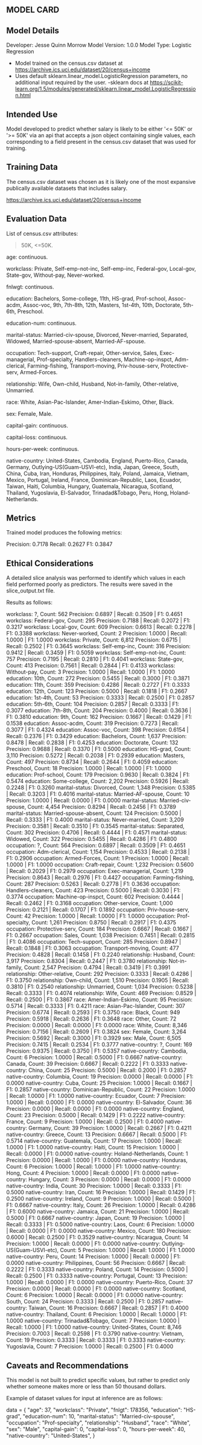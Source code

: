 ## MODEL CARD
## Model Details
Developer: Jesse Quinn Morrow
Model Version: 1.0.0
Model Type: Logistic Regression
- Model trained on the census.csv dataset at https://archive.ics.uci.edu/dataset/20/census+income
- Uses default sklearn.linear_model.LogisticRegression parameters, no additional input required by the user.
-sklearn docs at https://scikit-learn.org/1.5/modules/generated/sklearn.linear_model.LogisticRegression.html

## Intended Use
Model developed to predict whether salary is likely to be either '<= 50K' or '>= 50K' via an api that accepts a json object containing single values, each corresponding to a field present in the census.csv dataset that was used for training.

## Training Data

The census.csv dataset was chosen as it is likely one of the most expansive publically available datasets that includes salary.

https://archive.ics.uci.edu/dataset/20/census+income


## Evaluation Data
List of census.csv attributes:

>50K, <=50K.

age: continuous.

workclass: Private, Self-emp-not-inc, Self-emp-inc, Federal-gov, Local-gov, State-gov, Without-pay, Never-worked.

fnlwgt: continuous.

education: Bachelors, Some-college, 11th, HS-grad, Prof-school, Assoc-acdm, Assoc-voc, 9th, 7th-8th, 12th, Masters, 1st-4th, 10th, Doctorate, 5th-6th, Preschool.

education-num: continuous.

marital-status: Married-civ-spouse, Divorced, Never-married, Separated, Widowed, Married-spouse-absent, Married-AF-spouse.

occupation: Tech-support, Craft-repair, Other-service, Sales, Exec-managerial, Prof-specialty, Handlers-cleaners, Machine-op-inspct, Adm-clerical, Farming-fishing, Transport-moving, Priv-house-serv, Protective-serv, Armed-Forces.

relationship: Wife, Own-child, Husband, Not-in-family, Other-relative, Unmarried.

race: White, Asian-Pac-Islander, Amer-Indian-Eskimo, Other, Black.

sex: Female, Male.

capital-gain: continuous.

capital-loss: continuous.

hours-per-week: continuous.

native-country: United-States, Cambodia, England, Puerto-Rico, Canada, Germany, Outlying-US(Guam-USVI-etc), India, Japan, Greece, South, China, Cuba, Iran, Honduras, Philippines, Italy, Poland, Jamaica, Vietnam, Mexico, Portugal, Ireland, France, Dominican-Republic, Laos, Ecuador, Taiwan, Haiti, Columbia, Hungary, Guatemala, Nicaragua, Scotland, Thailand, Yugoslavia, El-Salvador, Trinadad&Tobago, Peru, Hong, Holand-Netherlands.


## Metrics
Trained model produces the following metrics:

Precision: 0.7178
Recall: 0.2627
F1: 0.3847

## Ethical Considerations
A detailed slice analysis was performed to identify which values in each field performed poorly as predictors. The results were saved in the slice_output.txt file.

Results as follows:

workclass: ?, Count: 562
Precision: 0.6897 | Recall: 0.3509 | F1: 0.4651
workclass: Federal-gov, Count: 295
Precision: 0.7188 | Recall: 0.2072 | F1: 0.3217
workclass: Local-gov, Count: 609
Precision: 0.6613 | Recall: 0.2278 | F1: 0.3388
workclass: Never-worked, Count: 2
Precision: 1.0000 | Recall: 1.0000 | F1: 1.0000
workclass: Private, Count: 6,812
Precision: 0.6715 | Recall: 0.2502 | F1: 0.3645
workclass: Self-emp-inc, Count: 316
Precision: 0.9412 | Recall: 0.3459 | F1: 0.5059
workclass: Self-emp-not-inc, Count: 757
Precision: 0.7195 | Recall: 0.2810 | F1: 0.4041
workclass: State-gov, Count: 413
Precision: 0.7561 | Recall: 0.2844 | F1: 0.4133
workclass: Without-pay, Count: 3
Precision: 1.0000 | Recall: 1.0000 | F1: 1.0000
education: 10th, Count: 272
Precision: 0.5455 | Recall: 0.3000 | F1: 0.3871
education: 11th, Count: 359
Precision: 0.4286 | Recall: 0.2727 | F1: 0.3333
education: 12th, Count: 123
Precision: 0.5000 | Recall: 0.1818 | F1: 0.2667
education: 1st-4th, Count: 53
Precision: 0.3333 | Recall: 0.2500 | F1: 0.2857
education: 5th-6th, Count: 104
Precision: 0.2857 | Recall: 0.3333 | F1: 0.3077
education: 7th-8th, Count: 204
Precision: 0.4000 | Recall: 0.3636 | F1: 0.3810
education: 9th, Count: 162
Precision: 0.1667 | Recall: 0.1429 | F1: 0.1538
education: Assoc-acdm, Count: 319
Precision: 0.7273 | Recall: 0.3077 | F1: 0.4324
education: Assoc-voc, Count: 398
Precision: 0.6154 | Recall: 0.2376 | F1: 0.3429
education: Bachelors, Count: 1,637
Precision: 0.8478 | Recall: 0.2838 | F1: 0.4253
education: Doctorate, Count: 132
Precision: 0.9688 | Recall: 0.3370 | F1: 0.5000
education: HS-grad, Count: 3,110
Precision: 0.5272 | Recall: 0.2038 | F1: 0.2939
education: Masters, Count: 497
Precision: 0.8734 | Recall: 0.2644 | F1: 0.4059
education: Preschool, Count: 18
Precision: 1.0000 | Recall: 1.0000 | F1: 1.0000
education: Prof-school, Count: 179
Precision: 0.9630 | Recall: 0.3824 | F1: 0.5474
education: Some-college, Count: 2,202
Precision: 0.5926 | Recall: 0.2248 | F1: 0.3260
marital-status: Divorced, Count: 1,348
Precision: 0.5385 | Recall: 0.3203 | F1: 0.4016
marital-status: Married-AF-spouse, Count: 10
Precision: 1.0000 | Recall: 0.0000 | F1: 0.0000
marital-status: Married-civ-spouse, Count: 4,454
Precision: 0.8294 | Recall: 0.2456 | F1: 0.3789
marital-status: Married-spouse-absent, Count: 124
Precision: 0.5000 | Recall: 0.3333 | F1: 0.4000
marital-status: Never-married, Count: 3,209
Precision: 0.3581 | Recall: 0.3510 | F1: 0.3545
marital-status: Separated, Count: 302
Precision: 0.4706 | Recall: 0.4444 | F1: 0.4571
marital-status: Widowed, Count: 322
Precision: 0.5455 | Recall: 0.4286 | F1: 0.4800
occupation: ?, Count: 564
Precision: 0.6897 | Recall: 0.3509 | F1: 0.4651
occupation: Adm-clerical, Count: 1,154
Precision: 0.4533 | Recall: 0.2138 | F1: 0.2906
occupation: Armed-Forces, Count: 1
Precision: 1.0000 | Recall: 1.0000 | F1: 1.0000
occupation: Craft-repair, Count: 1,232
Precision: 0.5600 | Recall: 0.2029 | F1: 0.2979
occupation: Exec-managerial, Count: 1,219
Precision: 0.8643 | Recall: 0.2976 | F1: 0.4427
occupation: Farming-fishing, Count: 287
Precision: 0.5263 | Recall: 0.2778 | F1: 0.3636
occupation: Handlers-cleaners, Count: 423
Precision: 0.5000 | Recall: 0.3030 | F1: 0.3774
occupation: Machine-op-inspct, Count: 602
Precision: 0.4444 | Recall: 0.2462 | F1: 0.3168
occupation: Other-service, Count: 1,000
Precision: 0.2121 | Recall: 0.1707 | F1: 0.1892
occupation: Priv-house-serv, Count: 42
Precision: 1.0000 | Recall: 1.0000 | F1: 1.0000
occupation: Prof-specialty, Count: 1,261
Precision: 0.8750 | Recall: 0.2917 | F1: 0.4375
occupation: Protective-serv, Count: 184
Precision: 0.6667 | Recall: 0.1667 | F1: 0.2667
occupation: Sales, Count: 1,038
Precision: 0.7451 | Recall: 0.2815 | F1: 0.4086
occupation: Tech-support, Count: 285
Precision: 0.8947 | Recall: 0.1848 | F1: 0.3063
occupation: Transport-moving, Count: 477
Precision: 0.4828 | Recall: 0.1458 | F1: 0.2240
relationship: Husband, Count: 3,917
Precision: 0.8304 | Recall: 0.2447 | F1: 0.3780
relationship: Not-in-family, Count: 2,547
Precision: 0.4794 | Recall: 0.3419 | F1: 0.3991
relationship: Other-relative, Count: 292
Precision: 0.3333 | Recall: 0.4286 | F1: 0.3750
relationship: Own-child, Count: 1,510
Precision: 0.1905 | Recall: 0.3810 | F1: 0.2540
relationship: Unmarried, Count: 1,034
Precision: 0.5238 | Recall: 0.3333 | F1: 0.4074
relationship: Wife, Count: 469
Precision: 0.8529 | Recall: 0.2500 | F1: 0.3867
race: Amer-Indian-Eskimo, Count: 95
Precision: 0.5714 | Recall: 0.3333 | F1: 0.4211
race: Asian-Pac-Islander, Count: 307
Precision: 0.6774 | Recall: 0.2593 | F1: 0.3750
race: Black, Count: 949
Precision: 0.5918 | Recall: 0.2636 | F1: 0.3648
race: Other, Count: 72
Precision: 0.0000 | Recall: 0.0000 | F1: 0.0000
race: White, Count: 8,346
Precision: 0.7156 | Recall: 0.2609 | F1: 0.3824
sex: Female, Count: 3,264
Precision: 0.5692 | Recall: 0.3000 | F1: 0.3929
sex: Male, Count: 6,505
Precision: 0.7415 | Recall: 0.2534 | F1: 0.3777
native-country: ?, Count: 169
Precision: 0.9375 | Recall: 0.3750 | F1: 0.5357
native-country: Cambodia, Count: 6
Precision: 1.0000 | Recall: 0.5000 | F1: 0.6667
native-country: Canada, Count: 39
Precision: 0.6667 | Recall: 0.2222 | F1: 0.3333
native-country: China, Count: 25
Precision: 0.5000 | Recall: 0.2000 | F1: 0.2857
native-country: Columbia, Count: 19
Precision: 0.0000 | Recall: 0.0000 | F1: 0.0000
native-country: Cuba, Count: 25
Precision: 1.0000 | Recall: 0.1667 | F1: 0.2857
native-country: Dominican-Republic, Count: 22
Precision: 1.0000 | Recall: 1.0000 | F1: 1.0000
native-country: Ecuador, Count: 7
Precision: 1.0000 | Recall: 0.0000 | F1: 0.0000
native-country: El-Salvador, Count: 36
Precision: 0.0000 | Recall: 0.0000 | F1: 0.0000
native-country: England, Count: 23
Precision: 0.5000 | Recall: 0.1429 | F1: 0.2222
native-country: France, Count: 9
Precision: 1.0000 | Recall: 0.2500 | F1: 0.4000
native-country: Germany, Count: 39
Precision: 1.0000 | Recall: 0.2667 | F1: 0.4211
native-country: Greece, Count: 13
Precision: 0.6667 | Recall: 0.5000 | F1: 0.5714
native-country: Guatemala, Count: 17
Precision: 1.0000 | Recall: 1.0000 | F1: 1.0000
native-country: Haiti, Count: 15
Precision: 1.0000 | Recall: 0.0000 | F1: 0.0000
native-country: Holand-Netherlands, Count: 1
Precision: 0.0000 | Recall: 1.0000 | F1: 0.0000
native-country: Honduras, Count: 6
Precision: 1.0000 | Recall: 1.0000 | F1: 1.0000
native-country: Hong, Count: 4
Precision: 1.0000 | Recall: 0.0000 | F1: 0.0000
native-country: Hungary, Count: 3
Precision: 0.0000 | Recall: 0.0000 | F1: 0.0000
native-country: India, Count: 30
Precision: 1.0000 | Recall: 0.3333 | F1: 0.5000
native-country: Iran, Count: 16
Precision: 1.0000 | Recall: 0.1429 | F1: 0.2500
native-country: Ireland, Count: 9
Precision: 1.0000 | Recall: 0.5000 | F1: 0.6667
native-country: Italy, Count: 26
Precision: 1.0000 | Recall: 0.4286 | F1: 0.6000
native-country: Jamaica, Count: 21
Precision: 1.0000 | Recall: 0.5000 | F1: 0.6667
native-country: Japan, Count: 19
Precision: 1.0000 | Recall: 0.3333 | F1: 0.5000
native-country: Laos, Count: 6
Precision: 1.0000 | Recall: 0.0000 | F1: 0.0000
native-country: Mexico, Count: 180
Precision: 0.6000 | Recall: 0.2500 | F1: 0.3529
native-country: Nicaragua, Count: 14
Precision: 1.0000 | Recall: 0.0000 | F1: 0.0000
native-country: Outlying-US(Guam-USVI-etc), Count: 5
Precision: 1.0000 | Recall: 1.0000 | F1: 1.0000
native-country: Peru, Count: 14
Precision: 1.0000 | Recall: 0.0000 | F1: 0.0000
native-country: Philippines, Count: 56
Precision: 0.6667 | Recall: 0.2222 | F1: 0.3333
native-country: Poland, Count: 14
Precision: 0.5000 | Recall: 0.2500 | F1: 0.3333
native-country: Portugal, Count: 13
Precision: 1.0000 | Recall: 0.0000 | F1: 0.0000
native-country: Puerto-Rico, Count: 37
Precision: 0.0000 | Recall: 0.0000 | F1: 0.0000
native-country: Scotland, Count: 6
Precision: 1.0000 | Recall: 0.0000 | F1: 0.0000
native-country: South, Count: 24
Precision: 0.3333 | Recall: 0.2500 | F1: 0.2857
native-country: Taiwan, Count: 16
Precision: 0.6667 | Recall: 0.2857 | F1: 0.4000
native-country: Thailand, Count: 6
Precision: 1.0000 | Recall: 1.0000 | F1: 1.0000
native-country: Trinadad&Tobago, Count: 7
Precision: 1.0000 | Recall: 1.0000 | F1: 1.0000
native-country: United-States, Count: 8,746
Precision: 0.7003 | Recall: 0.2598 | F1: 0.3790
native-country: Vietnam, Count: 19
Precision: 0.3333 | Recall: 0.3333 | F1: 0.3333
native-country: Yugoslavia, Count: 7
Precision: 1.0000 | Recall: 0.2500 | F1: 0.4000


## Caveats and Recommendations
This model is not built to predict specific values, but rather to predict only whether someone makes more or less than 50 thousand dollars.

Example of dataset values for input at inference are as follows:

data = {
    "age": 37,
    "workclass": "Private",
    "fnlgt": 178356,
    "education": "HS-grad",
    "education-num": 10,
    "marital-status": "Married-civ-spouse",
    "occupation": "Prof-specialty",
    "relationship": "Husband",
    "race": "White",
    "sex": "Male",
    "capital-gain": 0,
    "capital-loss": 0,
    "hours-per-week": 40,
    "native-country": "United-States",
}

